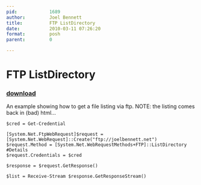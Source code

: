 ```yaml
---
pid:            1689
author:         Joel Bennett
title:          FTP ListDirectory
date:           2010-03-11 07:26:20
format:         posh
parent:         0

---
```


# FTP ListDirectory

### [download](Scripts\1689.ps1)

An example showing how to get a file listing via ftp.  NOTE: the listing comes back in (bad) html...

```posh
$cred = Get-Credential

[System.Net.FtpWebRequest]$request = [System.Net.WebRequest]::Create("ftp://joelbennett.net")
$request.Method = [System.Net.WebRequestMethods+FTP]::ListDirectory #Details
$request.Credentials = $cred

$response = $request.GetResponse()

$list = Receive-Stream $response.GetResponseStream()
```
